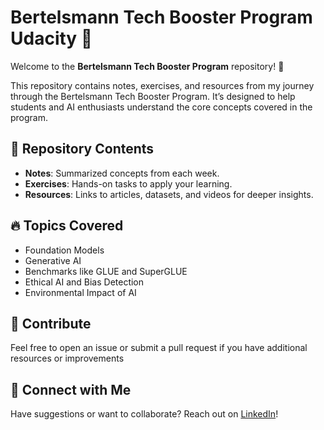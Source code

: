 # Bertelsmann Tech Booster Program Udacity 🚀  

Welcome to the **Bertelsmann Tech Booster Program** repository! 🎉  

This repository contains notes, exercises, and resources from my journey through the Bertelsmann Tech Booster Program. It’s designed to help students and AI enthusiasts understand the core concepts covered in the program.  

## 📂 Repository Contents
- **Notes**: Summarized concepts from each week.
- **Exercises**: Hands-on tasks to apply your learning.
- **Resources**: Links to articles, datasets, and videos for deeper insights.

## 🔥 Topics Covered
- Foundation Models  
- Generative AI  
- Benchmarks like GLUE and SuperGLUE  
- Ethical AI and Bias Detection  
- Environmental Impact of AI  

## 🌟 Contribute  
Feel free to open an issue or submit a pull request if you have additional resources or improvements

## 🌟 Connect with Me  
Have suggestions or want to collaborate? Reach out on [LinkedIn]([https://www.linkedin.com/in/md-irshad-anwar/](https://www.linkedin.com/in/md-irshad-anwar-8b88a9232/))!
